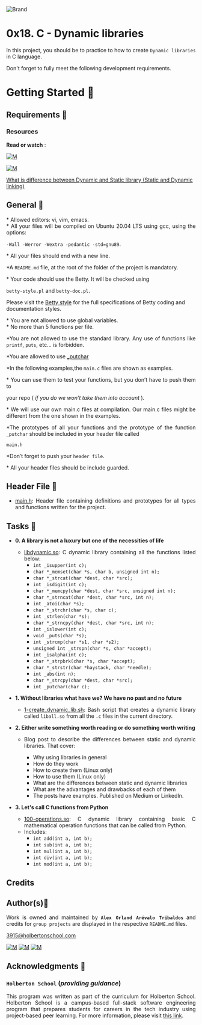 ![Brand](https://assets.website-files.com/6105315644a26f77912a1ada/610540e8b4cd6969794fe673_Holberton_School_logo-04-04.svg)

# 0x18. C - Dynamic libraries
<div style="text-align: justify">
	
In this project, you should be to practice to how to create `Dynamic libraries` in C language. </div>
<div style="text-align: justify">
Don't forget to fully meet the following development requirements. </div>


# Getting Started :running:

## Requirements :page_with_curl:

### Resources

**Read or watch** :

[![M](https://upload.wikimedia.org/wikipedia/commons/thumb/2/2f/Google_2015_logo.svg/80px-Google_2015_logo.svg.png)](https://www.google.com/webhp?hl=en&sa=X&ved=0ahUKEwi-kcza26f1AhVkRTABHTABBroQPAgI)

[![M](https://upload.wikimedia.org/wikipedia/commons/thumb/e/e1/Logo_of_YouTube_%282015-2017%29.svg/70px-Logo_of_YouTube_%282015-2017%29.svg.png)](https://www.youtube.com/watch?v=eW5he5uFBNM)

[What is difference between Dynamic and Static library (Static and Dynamic linking)](https://www.youtube.com/watch?v=eW5he5uFBNM)


## General :page_with_curl:
<div style="text-align: justify">
* Allowed editors: vi, vim, emacs. </div>
<div style="text-align: justify">
* All your files will be compiled on Ubuntu 20.04 LTS using gcc, using the options: 
	
`-Wall -Werror -Wextra -pedantic -std=gnu89`. </div>
<div style="text-align: justify">
* All your files should end with a new line. </div>
<div style="text-align: justify">
	
*A `README.md` file, at the root of the folder of the project is mandatory. </div>

<div style="text-align: justify">
* Your code should use the Betty. It will be checked using</div>

`betty-style.pl` and `betty-doc.pl`.</div>

Please visit the [Betty style](https://github.com/holbertonschool/Betty/wiki) for the full specifications of Betty coding and documentation styles.

<div style="text-align: justify">
* You are not allowed to use global variables. </div>
<div style="text-align: justify">
* No more than 5 functions per file. </div>

<div style="text-align: justify">
	
*You are not allowed to use the standard library. Any use of functions like `printf`, `puts`, etc… is forbidden. 

<div style="text-align: justify">
	
*You are allowed to use [_putchar](https://github.com/holbertonschool/_putchar.c/blob/master/_putchar.c) 

<div style="text-align: justify">
	
*In the following examples,the `main.c` files are shown as examples. </div>

<div style="text-align: justify">
* You can use them to test your functions, but you don’t have to push them to
	<div style="text-align: justify">
		
   your repo ( *if you do we won’t take them into account* ).</div>
	
<div style="text-align: justify">
* We will use our own main.c files at compilation. Our main.c files might be different from the one shown in the examples. </div>

<div style="text-align: justify">
		
*The prototypes of all your functions and the prototype of the function `_putchar` 
	should be included in your header file called </div>

<div style="text-align: justify"> 

`main.h` </div>

<div style="text-align: justify">
	
*Don’t forget to push your `header file`.</div>
<div style="text-align: justify">
* All your header files should be include guarded. </div>
<div style="text-align: justify">
	
## Header File :file_folder:

* [main.h](./main.h): Header file containing definitions and prototypes for all types
and functions written for the project.

## Tasks :page_with_curl:

* **0. A library is not a luxury but one of the necessities of life**
  	* [libdynamic.so](./libdynamic.so): C dynamic library containing all the functions
  	listed below:
		* `int _isupper(int c);`
		* `char *_memset(char *s, char b, unsigned int n);`
		* `char *_strcat(char *dest, char *src);`
		* `int _isdigit(int c);`
		* `char *_memcpy(char *dest, char *src, unsigned int n);`
		* `char *_strncat(char *dest, char *src, int n);`
		* `int _atoi(char *s);`
		* `char *_strchr(char *s, char c);`
		* `int _strlen(char *s);`
		* `char *_strncpy(char *dest, char *src, int n);`
		* `int _islower(int c);`
		* `void _puts(char *s);`
		* `int _strcmp(char *s1, char *s2);`
		* `unsigned int _strspn(char *s, char *accept);`
		* `int _isalpha(int c);`
		* `char *_strpbrk(char *s, char *accept);`
		* `char *_strstr(char *haystack, char *needle);`
		* `int _abs(int n);`
		* `char *_strcpy(char *dest, char *src);`
		* `int _putchar(char c);`
 
* **1. Without libraries what have we? We have no past and no future**
  	* [1-create_dynamic_lib.sh](./1-create_dynamic_lib.sh): Bash script that creates a
  	dynamic library called `liball.so` from all the `.c` files in the current directory.

* **2. Either write something worth reading or do something worth writing**
	* Blog post to describe the differences between static and dynamic libraries. That cover:
	
		* Why using libraries in general
		* How do they work
		* How to create them (Linux only)
		* How to use them (Linux only)
		* What are the differences between static and dynamic libraries
		* What are the advantages and drawbacks of each of them
		* The posts have examples. Published on Medium or LinkedIn.
	
* **3. Let's call C functions from Python**
  	* [100-operations.so](./100-operations.so): C dynamic library containing basic C
  	mathematical operation functions that can be called from Python.
  	* Includes:
    	* `int add(int a, int b);`
    	* `int sub(int a, int b);`
    	* `int mul(int a, int b);`
    	* `int div(int a, int b);`
    	* `int mod(int a, int b);`

	
## Credits

## Author(s):blue_book:

Work is owned and maintained by 
	**`Alex Orland Arévalo Tribaldos`**  and credits for `group projects` are displayed in the respective `README.md` files.

<3915@holbertonschool.com>
	
[![M](https://upload.wikimedia.org/wikipedia/commons/thumb/9/91/Octicons-mark-github.svg/25px-Octicons-mark-github.svg.png)](https://github.com/Alexoat76)
[![M](https://upload.wikimedia.org/wikipedia/fr/thumb/c/c8/Twitter_Bird.svg/25px-Twitter_Bird.svg.png)](https://twitter.com/aoarevalot)
[![M](https://upload.wikimedia.org/wikipedia/commons/thumb/c/ca/LinkedIn_logo_initials.png/25px-LinkedIn_logo_initials.png)](https://www.linkedin.com/in/Alexoat76/)


## Acknowledgments :mega: 

### **`Holberton School`** (*providing guidance*)
	
This program was written as part of the curriculum for Holberton School.
Holberton School is a campus-based full-stack software engineering program
that prepares students for careers in the tech industry using project-based
peer learning. For more information,  please visit [this link](https://www.holbertonschool.com/).
